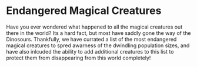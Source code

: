 # Endangered Magical Creatures
Have you ever wondered what happened to all the magical creatures out there in the world? Its a hard fact, but most have saddly gone the way of the Dinosours. Thankfully, we have currated a list of the most endangered magical creatures to spred awarness of the dwindling population sizes, and have also inlcuded the ability to add additional creatures to this list to protect them from disappearing from this world completely!


